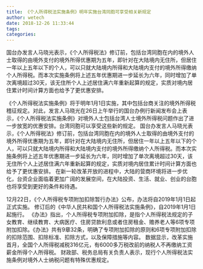 ```yaml
---
title: 《个人所得税法实施条例》明年实施台湾同胞可享受相关新规定
author: wetech
date: 2018-12-26 11:33:44
tags: 
categories: 
---
```

国台办发言人马晓光表示，《个人所得税法》修订前，包括台湾同胞在内的境外人士取得的由境外支付的境外所得优惠期为五年，即针对在大陆境内无住所，但居住一年以上五年以下的个人，可以只就大陆境内所得和大陆境内支付的境外所得缴纳个人所得税。而本次实施条例将上述五年优惠期进一步延长为六年，同时增加了单次离境超过30天，该无住所个人上述居住满六年重新起算的规定，实质对境内居住累计时间计算方面也给予了更优惠安排。
<!-- more -->
《个人所得税法实施条例》将于明年1月1日实施，其中包括台商关注的境外所得税稽征规定。对此，发言人马晓光在26日上午举行的国台办例行新闻发布会上表示，《个人所得税法实施条例》对境外人士包括台湾人士境外所得税问题作出了进一步放宽的优惠安排。台湾同胞可以享受这些新的规定。
国台办发言人马晓光表示，《个人所得税法》修订前，包括台湾同胞在内的境外人士取得的由境外支付的境外所得优惠期为五年，即针对在大陆境内无住所，但居住一年以上五年以下的个人，可以只就大陆境内所得和大陆境内支付的境外所得缴纳个人所得税。而本次实施条例将上述五年优惠期进一步延长为六年，同时增加了单次离境超过30天，该无住所个人上述居住满六年重新起算的规定，实质对境内居住累计时间计算方面也给予了更优惠安排。
在新一轮改革开放的进程中，大陆的营商环境将进一步优化，台资企业面临着更加广阔的发展空间，在大陆投资、生活、就业、创业的台胞也将享受到更好的条件和待遇。
 
 
12月22日，《个人所得税专项附加扣除暂行办法》公布，办法将自2019年1月1日起正式实施。
修订后的《中华人民共和国个人所得税法实施条例》，自2019年1月1日起施行。
《办法》指出，个人所得税专项附加扣除，是指个人所得税法规定的子女教育、继续教育、大病医疗、住房贷款利息或者住房租金、赡养老人等6项专项附加扣除。《办法》共有9章32条，明确了专项附加扣除的原则和6项专项附加扣除的扣除范围、扣除标准、扣除方式，以及保障措施等内容。
数据显示，改革实施首月，全国个人所得税减税316亿元，有6000多万税改前的纳税人不再缴纳工资薪金所得个人所得税。
财政部、税务总局有关负责人表示，现行个人所得税法实施条例对境外人士纳税问题有特殊优惠规定。
